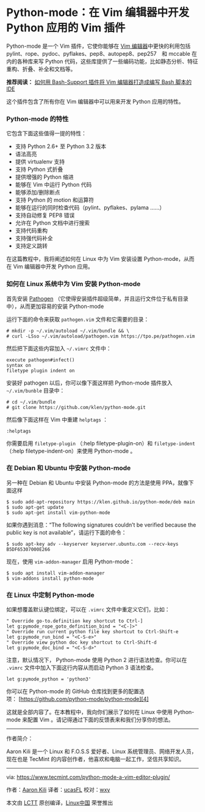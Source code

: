 Python-mode：在 Vim 编辑器中开发 Python 应用的 Vim 插件
============================================================

Python-mode 是一个 Vim 插件，它使你能够在 [Vim 编辑器][1]中更快的利用包括 pylint、rope、pydoc、pyflakes、pep8、autopep8、pep257　和 mccable 在内的各种库来写 Python 代码，这些库提供了一些编码功能，比如静态分析、特征重构、折叠、补全和文档等。

**推荐阅读：** [如何用 Bash-Support 插件将 Vim 编辑器打造成编写 Bash 脚本的 IDE][2]

这个插件包含了所有你在 Vim 编辑器中可以用来开发 Python 应用的特性。

### Python-mode 的特性

它包含下面这些值得一提的特性：

*   支持 Python 2.6+ 至 Python 3.2 版本
*   语法高亮
*   提供 virtualenv 支持
*   支持 Python 式折叠
*   提供增强的 Python 缩进
*   能够在 Vim 中运行 Python 代码
*   能够添加/删除断点
*   支持 Python 的 motion 和运算符
*   能够在运行的同时检查代码（pylint、pyflakes、pylama ……）
*   支持自动修复 PEP8 错误
*   允许在 Python 文档中进行搜索
*   支持代码重构
*   支持强代码补全
*   支持定义跳转

在这篇教程中，我将阐述如何在 Linux 中为 Vim 安装设置 Python-mode，从而在 Vim 编辑器中开发 Python 应用。

### 如何在 Linux 系统中为 Vim 安装 Python-mode

首先安装 [Pathogen][3] （它使得安装插件超级简单，并且运行文件位于私有目录中），从而更加容易的安装 Python-mode

运行下面的命令来获取 `pathogen.vim` 文件和它需要的目录：

```
# mkdir -p ~/.vim/autoload ~/.vim/bundle && \
# curl -LSso ~/.vim/autoload/pathogen.vim https://tpo.pe/pathogen.vim
```

然后把下面这些内容加入 `~/.vimrc` 文件中：

```
execute pathogen#infect()
syntax on
filetype plugin indent on
```

安装好 pathogen 以后，你可以像下面这样把 Python-mode 插件放入 `~/.vim/bunble` 目录中：

```
# cd ~/.vim/bundle 
# git clone https://github.com/klen/python-mode.git
```

然后像下面这样在 Vim 中重建 `helptags` ：

```
:helptags
```

你需要启用 `filetype-plugin` （:help filetype-plugin-on）和 `filetype-indent` （:help filetype-indent-on）来使用 Python-mode 。

### 在 Debian 和 Ubuntu 中安装 Python-mode

另一种在 Debian 和 Ubuntu 中安装 Python-mode 的方法是使用 PPA，就像下面这样

```
$ sudo add-apt-repository https://klen.github.io/python-mode/deb main
$ sudo apt-get update
$ sudo apt-get install vim-python-mode
```

如果你遇到消息：“The following signatures couldn’t be verified because the public key is not available”，请运行下面的命令：

```
$ sudo apt-key adv --keyserver keyserver.ubuntu.com --recv-keys B5DF65307000E266
```

现在，使用 `vim-addon-manager` 启用 Python-mode：

```
$ sudo apt install vim-addon-manager
$ vim-addons install python-mode
```

### 在 Linux 中定制 Python-mode

如果想覆盖默认键位绑定，可以在 `.vimrc` 文件中重定义它们，比如：

```
" Override go-to.definition key shortcut to Ctrl-]
let g:pymode_rope_goto_definition_bind = "<C-]>"
" Override run current python file key shortcut to Ctrl-Shift-e
let g:pymode_run_bind = "<C-S-e>"
" Override view python doc key shortcut to Ctrl-Shift-d
let g:pymode_doc_bind = "<C-S-d>"
```

注意，默认情况下， Python-mode 使用 Python 2 进行语法检查。你可以在 `.vimrc` 文件中加入下面这行内容从而启动 Python 3 语法检查。

```
let g:pymode_python = 'python3'
```

你可以在 Python-mode 的 GitHub 仓库找到更多的配置选项： [https://github.com/python-mode/python-mode][4]

这就是全部内容了。在本教程中，我向你们展示了如何在 Linux 中使用 Python-mode 来配置 Vim 。请记得通过下面的反馈表来和我们分享你的想法。

--------------------------------------------------------------------------------

作者简介：

Aaron Kili 是一个 Linux 和 F.O.S.S 爱好者、Linux 系统管理员、网络开发人员，现在也是 TecMint 的内容创作者，他喜欢和电脑一起工作，坚信共享知识。

------------------

via: https://www.tecmint.com/python-mode-a-vim-editor-plugin/

作者：[Aaron Kili][a]
译者：[ucasFL](https://github.com/ucasFL)
校对：[wxy](https://github.com/wxy)

本文由 [LCTT](https://github.com/LCTT/TranslateProject) 原创编译，[Linux中国](https://linux.cn/) 荣誉推出

[a]:https://www.tecmint.com/author/aaronkili/
[1]:https://www.tecmint.com/vi-editor-usage/
[2]:https://linux.cn/article-8467-1.html
[3]:https://github.com/tpope/vim-pathogen
[4]:https://github.com/python-mode/python-mode
[5]:https://www.tecmint.com/author/aaronkili/
[6]:https://www.tecmint.com/10-useful-free-linux-ebooks-for-newbies-and-administrators/
[7]:https://www.tecmint.com/free-linux-shell-scripting-books/
